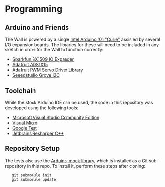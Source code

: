 Programming
============

Arduino and Friends
-------------------
The Wall is powered by a single [Intel Arduino 101 "Curie"](https://www.arduino.cc/en/Guide/Arduino101)
 assisted by several I/O expansion boards.  The libraries for these  will need to be included in any sketch in order for the Wall to function correctly:
* [Sparkfun SX1509 IO Expander](https://github.com/sparkfun/SparkFun_SX1509_Arduino_Library)
* [Adafruit ADS1X15](https://github.com/nipoutch/Adafruit_ADS1015)
* [Adafruit PWM Servo Driver Library](https://github.com/adafruit/Adafruit-PWM-Servo-Driver-Library)
* [Seeedstudio Grove I2C](https://github.com/Seeed-Studio/Grove_LCD_RGB_Backlight)

Toolchain
---------
While the stock Arduino IDE can be used, the code in this repository was developed using the following tools:
* [Microsoft Visual Studio Community Edition](https://www.visualstudio.com/en-us/products/visual-studio-community-vs.aspx)
* [Visual Micro](http://www.visualmicro.com/)
* [Google Test](https://github.com/google/googletest)
* [Jetbrains Resharper C++](https://www.jetbrains.com/resharper-cpp/)


Repository Setup
----------------
The tests also use the [Arduino-mock library](https://github.com/balp/arduino-mock), which is installed as a Git sub-repository in this repo.  To install it, perform these steps after cloning:

```
   git submodule init
   git submodule update
```


